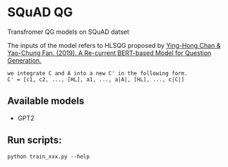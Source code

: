 # SQuAD QG
Transfromer QG models on SQuAD datset

The inputs of the model refers to HLSQG proposed by [Ying-Hong Chan & Yao-Chung Fan. (2019). A Re-current BERT-based Model for Question Generation.](https://www.aclweb.org/anthology/D19-5821/)
```
we integrate C and A into a new C' in the following form.
C' = [c1, c2, ..., [HL], a1, ..., a|A|, [HL], ..., c|C|]
```

## Available models
- GPT2

## Run scripts:
```
python train_xxx.py --help
```